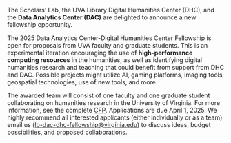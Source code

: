 The Scholars’ Lab, the UVA Library Digital Humanities Center (DHC), and the <strong>Data Analytics Center (DAC)</strong> are delighted to announce a new fellowship opportunity.



The 2025 Data Analytics Center-Digital Humanities Center Fellowship is open for proposals from UVA faculty and graduate students. This is an experimental iteration encouraging the use of <strong>high-performance computing resources</strong> in the humanities, as well as identifying digital humanities research and teaching that could benefit from support from DHC and DAC. Possible projects might utilize AI, gaming platforms, imaging tools, geospatial technologies, use of new tools, and more.


The awarded team will consist of one faculty and one graduate student collaborating on humanities research in the University of Virginia. For more information, see the complete [CFP](https://virginia.us1.list-manage.com/track/click?u=3ac105f4d87dddbd34542ab41&id=0f717c11d5&e=a4bf003185). Applications are due April 1, 2025. We highly recommend all interested applicants (either individually or as a team) email us (lb-dac-dhc-fellowship@virginia.edu) to discuss ideas, budget possibilities, and proposed collaborations.
